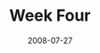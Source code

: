 ---
layout: message
category: message
series: "One"
title: "Week Four"
date: 2008-07-27
audio-description: "Guest Harvey Carey speaks about grace and learning not to judge."
audio: "http://s3.amazonaws.com/crossroadsaudiomessages/One-4.mp3"
audio-title: "One (Week Four)"
audio-duration: "38:44"
video-description: "Guest Harvey Carey speaks about grace, judgment and becoming one."
video-title: "One (Week Four)"
video: "http://s3.amazonaws.com/crossroadsvideomessages/One-4.mp4"
video-poster: "https://www.crossroads.net/uploadedfiles/one-4-still.jpg"
program-description: ""
program: "http://www.crossroads.net/players/media/hq/0726_27Program.pdf"
program-title: "One (Week Four) - Program"
notes-description: " "
notes: "http://www.crossroads.net/players/media/hq/SN_07-27-08.pdf "
notes-title: "One (Week Four) - Study Notes"
---